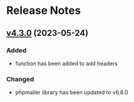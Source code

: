 # Release Notes

## [v4.3.0](https://github.com/Sleon4/Lion-Mailer/compare/v4.2.0...v4.3.0) (2023-05-24)

### Added
- function has been added to add headers

### Changed
- phpmailer library has been updated to v6.8.0
